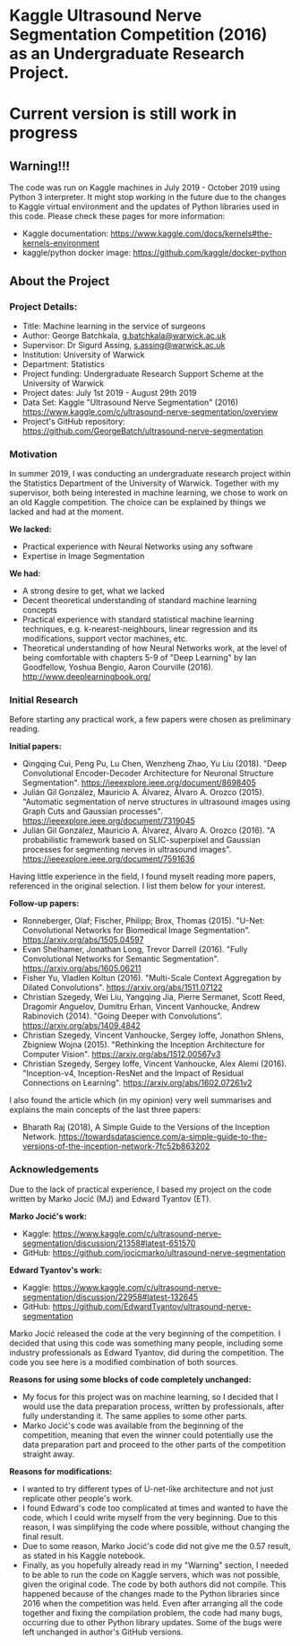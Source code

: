 # Kaggle Ultrasound Nerve Segmentation Competition (2016)<br>as an Undergraduate Research Project.

# Current version is still work in progress

## Warning!!!

The code was run on Kaggle machines in July 2019 - October 2019 using Python 3 interpreter. It might stop working in the future due to the changes to Kaggle virtual environment and the updates of Python libraries used in this code. Please check these pages for more information:
* Kaggle documentation: https://www.kaggle.com/docs/kernels#the-kernels-environment
* kaggle/python docker image: https://github.com/kaggle/docker-python

## About the Project

### Project Details:

* Title: Machine learning in the service of surgeons
* Author: George Batchkala, g.batchkala@warwick.ac.uk
* Supervisor: Dr Sigurd Assing, s.assing@warwick.ac.uk
* Institution: University of Warwick
* Department: Statistics
* Project funding: Undergraduate Research Support Scheme at the University of Warwick
* Project dates: July 1st 2019 - August 29th 2019
* Data Set: Kaggle "Ultrasound Nerve Segmentation" (2016) <br>https://www.kaggle.com/c/ultrasound-nerve-segmentation/overview
* Project's GitHub repository: https://github.com/GeorgeBatch/ultrasound-nerve-segmentation


### Motivation

In summer 2019, I was conducting an undergraduate research project within the Statistics Department of the University of Warwick. Together with my supervisor, both being interested in machine learning, we chose to work on an old Kaggle competition. The choice can be explained by things we lacked and had at the moment.


**We lacked:**
* Practical experience with Neural Networks using any software
* Expertise in Image Segmentation

**We had:**
* A strong desire to get, what we lacked
* Decent theoretical understanding of standard machine learning concepts
* Practical experience with standard statistical machine learning techniques, e.g. k-nearest-neighbours, linear regression and its modifications, support vector machines, etc.
* Theoretical understanding of how Neural Networks work, at the level of being comfortable with chapters 5-9 of "Deep Learning" by Ian Goodfellow, Yoshua Bengio, Aaron Courville (2016). http://www.deeplearningbook.org/


### Initial Research

Before starting any practical work, a few papers were chosen as preliminary reading.

**Initial papers:**
* Qingqing Cui, Peng Pu, Lu Chen, Wenzheng Zhao, Yu Liu (2018). "Deep Convolutional Encoder-Decoder Architecture for Neuronal Structure Segmentation". https://ieeexplore.ieee.org/document/8698405
* Julián Gil González, Mauricio A. Álvarez, Álvaro A. Orozco (2015). "Automatic segmentation of nerve structures in ultrasound images using Graph Cuts and Gaussian processes". https://ieeexplore.ieee.org/document/7319045
* Julián Gil González, Mauricio A. Álvarez, Álvaro A. Orozco (2016). "A probabilistic framework based on SLIC-superpixel and Gaussian processes for segmenting nerves in ultrasound images". https://ieeexplore.ieee.org/document/7591636

Having little experience in the field, I found myselt reading more papers, referenced in the original selection. I list them below for your interest.

**Follow-up papers:**
* Ronneberger, Olaf; Fischer, Philipp; Brox, Thomas (2015). "U-Net: Convolutional Networks for Biomedical Image Segmentation". https://arxiv.org/abs/1505.04597
* Evan Shelhamer, Jonathan Long, Trevor Darrell (2016). "Fully Convolutional Networks for Semantic Segmentation". https://arxiv.org/abs/1605.06211
* Fisher Yu, Vladlen Koltun (2016). "Multi-Scale Context Aggregation by Dilated Convolutions". https://arxiv.org/abs/1511.07122
* Christian Szegedy, Wei Liu, Yangqing Jia, Pierre Sermanet, Scott Reed, Dragomir Anguelov, Dumitru Erhan, Vincent Vanhoucke, Andrew Rabinovich (2014). "Going Deeper with Convolutions". https://arxiv.org/abs/1409.4842
* Christian Szegedy, Vincent Vanhoucke, Sergey Ioffe, Jonathon Shlens, Zbigniew Wojna (2015). "Rethinking the Inception Architecture for Computer Vision". https://arxiv.org/abs/1512.00567v3
* Christian Szegedy, Sergey Ioffe, Vincent Vanhoucke, Alex Alemi (2016). "Inception-v4, Inception-ResNet and the Impact of Residual Connections on Learning". https://arxiv.org/abs/1602.07261v2

I also found the article which (in my opinion) very well summarises and explains the main concepts of the last three papers:
* Bharath Raj (2018), A Simple Guide to the Versions of the Inception Network. https://towardsdatascience.com/a-simple-guide-to-the-versions-of-the-inception-network-7fc52b863202


### Acknowledgements

Due to the lack of practical experience, I based my project on the code written by Marko Jocić (MJ) and Edward Tyantov (ET).


**Marko Jocić's work:**
* Kaggle: https://www.kaggle.com/c/ultrasound-nerve-segmentation/discussion/21358#latest-651570
* GitHub: https://github.com/jocicmarko/ultrasound-nerve-segmentation      

**Edward Tyantov's work:**
* Kaggle: https://www.kaggle.com/c/ultrasound-nerve-segmentation/discussion/22958#latest-132645
* GitHub: https://github.com/EdwardTyantov/ultrasound-nerve-segmentation

Marko Jocić released the code at the very beginning of the competition. I decided that using this code was something many people, including some industry professionals as Edward Tyantov, did during the competition. The code you see here is a modified combination of both sources.

**Reasons for using some blocks of code completely unchanged:**
* My focus for this project was on machine learning, so I decided that I would use the data preparation process, written by professionals, after fully understanding it. The same applies to some other parts.
* Marko Jocić's code was available from the beginning of the competition, meaning that even the winner could potentially use the data preparation part and proceed to the other parts of the competition straight away.

**Reasons for modifications:**
* I wanted to try different types of U-net-like architecture and not just replicate other people's work.
* I found Edward's code too complicated at times and wanted to have the code, which I could write myself from the very beginning. Due to this reason, I was simplifying the code where possible, without changing the final result.
* Due to some reason, Marko Jocić's code did not give me the 0.57 result, as stated in his Kaggle notebook.
* Finally, as you hopefully already read in my "Warning" section, I needed to be able to run the code on Kaggle servers, which was not possible, given the original code. The code by both authors did not compile. This happened because of the changes made to the Python libraries since 2016 when the competition was held. Even after arranging all the code together and fixing the compilation problem, the code had many bugs, occurring due to other Python library updates. Some of the bugs were left unchanged in author's GitHub versions.
